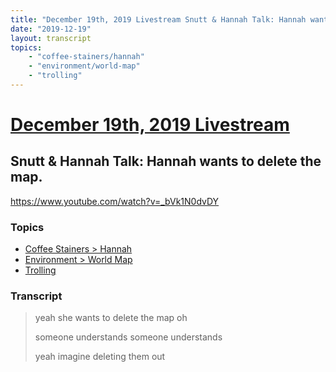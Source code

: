 ```yaml
---
title: "December 19th, 2019 Livestream Snutt & Hannah Talk: Hannah wants to delete the map."
date: "2019-12-19"
layout: transcript
topics:
    - "coffee-stainers/hannah"
    - "environment/world-map"
    - "trolling"
---
```

# [December 19th, 2019 Livestream](../2019-12-19.md)
## Snutt & Hannah Talk: Hannah wants to delete the map.
https://www.youtube.com/watch?v=_bVk1N0dvDY

### Topics
* [Coffee Stainers > Hannah](../topics/coffee-stainers/hannah.md)
* [Environment > World Map](../topics/environment/world-map.md)
* [Trolling](../topics/trolling.md)

### Transcript

> yeah she wants to delete the map oh
>
> someone understands someone understands
>
> yeah imagine deleting them out
